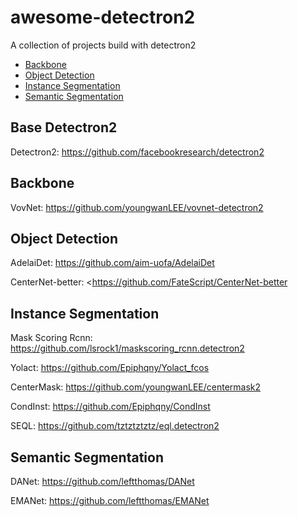 # awesome-detectron2

A collection of projects build with detectron2

- [Backbone](#Backbone)
- [Object Detection](#Object-Detection)
- [Instance Segmentation](#Instance-Segmentation)
- [Semantic Segmentation](#Semantic-Segmentation)

## Base Detectron2

Detectron2: <https://github.com/facebookresearch/detectron2>

## Backbone

VovNet: <https://github.com/youngwanLEE/vovnet-detectron2>

## Object Detection

AdelaiDet: <https://github.com/aim-uofa/AdelaiDet>

CenterNet-better: <https://github.com/FateScript/CenterNet-better

## Instance Segmentation

Mask Scoring Rcnn: <https://github.com/lsrock1/maskscoring_rcnn.detectron2>

Yolact: <https://github.com/Epiphqny/Yolact_fcos>

CenterMask: <https://github.com/youngwanLEE/centermask2>

CondInst: <https://github.com/Epiphqny/CondInst>

SEQL: <https://github.com/tztztztztz/eql.detectron2>

## Semantic Segmentation

DANet: <https://github.com/leftthomas/DANet>

EMANet: <https://github.com/leftthomas/EMANet>
